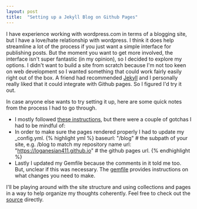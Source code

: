 ```yaml
---
layout: post
title:  "Setting up a Jekyll Blog on Github Pages"
---
```


I have experience working with wordpress.com in terms of a blogging site, but I have a love/hate relationship with wordpress. I think it does help streamline a lot of the process if you just want a simple interface for publishing posts. But the moment you want to get more involved, the interface isn't super fantastic (in my opinion), so I decided to explore my options. I didn't want to build a site from scratch because I'm not too keen on web development so I wanted something that could work fairly easily right out of the box. A friend had recommended [Jekyll](https://github.com/jekyll/jekyll) and I personally really liked that it could integrate with Github pages. So I figured I'd try it out.

In case anyone else wants to try setting it up, here are some quick notes from the process I had to go through.
+ I mostly followed [these instructions](https://medium.com/20percentwork/creating-your-blog-for-free-using-jekyll-github-pages-dba37272730a), but there were a couple of gotchas I had to be mindful of:
+ In order to make sure the pages rendered properly I had to update my \_config.yml.
{% highlight yml %}
baseurl: "/blog" # the subpath of your site, e.g. /blog to match my repository name
url: "https://loganesian411.github.io" # the github pages url.
{% endhighlight %}
+ Lastly I updated my Gemfile because the comments in it told me too. But, unclear if this was necessary. The [gemfile](https://github.com/loganesian411/blog/blob/gh-pages/Gemfile#L13) provides instructions on what changes you need to make.

I'll be playing around with the site structure and using collections and pages in a way to help organize my thoughts coherently. Feel free to check out the [source](https://github.com/loganesian411/blog) directly.